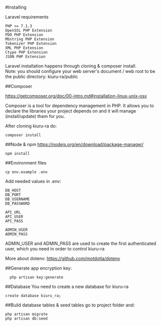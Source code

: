 #Installing

Laravel requirements

    PHP >= 7.1.3
    OpenSSL PHP Extension
    PDO PHP Extension
    Mbstring PHP Extension
    Tokenizer PHP Extension
    XML PHP Extension
    Ctype PHP Extension
    JSON PHP Extension
    
Laravel installation happens through cloning & composer install.    
Note: you should configure your web server's document 
/ web root to be the public directory: kiuru-ra/public
    
        

##Composer

https://getcomposer.org/doc/00-intro.md#installation-linux-unix-osx

Composer is a tool for dependency management in PHP. 
It allows you to declare the libraries your project depends 
on and it will manage (install/update) them for you.

After cloning kiuru-ra do:
    
    composer install
    

##Node & npm
https://nodejs.org/en/download/package-manager/

    npm install
    

##Environment files

    cp env.example .env
    

Add needed values in .env:

    DB_HOST
    DB_PORT
    DB_USERNAME
    DB_PASSWORD
    
    API_URL
    API_USER
    API_PASS     
    
    ADMIN_USER
    ADMIN_PASS
    
ADMIN_USER and ADMIN_PASS are used to create the first authenticated user, which you need
in order to control kiuru-ra
    
More about dotenv: https://github.com/motdotla/dotenv

##Generate app encryption key:
  
      php artisan key:generate    

##Database
You need to create a new database for kiuru-ra

    create database kiuru_ra;

##Build database tables & seed tables
go to project folder and:

    php artisan migrate
    php artisan db:seed
    
    
    